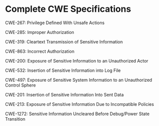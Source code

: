 

# Complete CWE Specifications

CWE-267: Privilege Defined With Unsafe Actions

CWE-285: Improper Authorization

CWE-319: Cleartext Transmission of Sensitive Information

CWE-863: Incorrect Authorization

CWE-200: Exposure of Sensitive Information to an Unauthorized Actor

CWE-532: Insertion of Sensitive Information into Log File

CWE-497: Exposure of Sensitive System Information to an Unauthorized Control Sphere

CWE-201: Insertion of Sensitive Information Into Sent Data

CWE-213: Exposure of Sensitive Information Due to Incompatible Policies

CWE-1272: Sensitive Information Uncleared Before Debug/Power State Transition